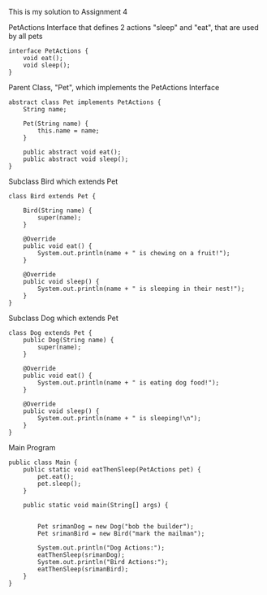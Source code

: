 This is my solution to Assignment 4



PetActions Interface that defines 2 actions "sleep" and "eat", that are used by all pets
```
interface PetActions {
    void eat();
    void sleep();
}
```
Parent Class, "Pet", which implements the PetActions Interface
```
abstract class Pet implements PetActions {
    String name;

    Pet(String name) {
        this.name = name;
    }
    
    public abstract void eat(); 
    public abstract void sleep(); 
}
```

Subclass Bird which extends Pet
```
class Bird extends Pet {
    
    Bird(String name) {
        super(name);
    }

    @Override
    public void eat() {
        System.out.println(name + " is chewing on a fruit!");
    }

    @Override
    public void sleep() {
        System.out.println(name + " is sleeping in their nest!");
    }
}
```
Subclass Dog which extends Pet
```
class Dog extends Pet {
    public Dog(String name) {
        super(name);
    }

    @Override
    public void eat() {
        System.out.println(name + " is eating dog food!");
    }

    @Override
    public void sleep() {
        System.out.println(name + " is sleeping!\n");
    }
}
```
Main Program
```
public class Main {
    public static void eatThenSleep(PetActions pet) {
        pet.eat();
        pet.sleep();
    }

    public static void main(String[] args) {
       
      
        Pet srimanDog = new Dog("bob the builder");
        Pet srimanBird = new Bird("mark the mailman");

        System.out.println("Dog Actions:");
        eatThenSleep(srimanDog);
        System.out.println("Bird Actions:");
        eatThenSleep(srimanBird);
    }
}
```

